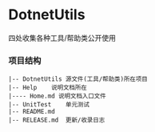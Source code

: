 # DotnetUtils
四处收集各种工具/帮助类公开使用



### 项目结构

```
|-- DotnetUtils	源文件(工具/帮助类)所在项目
|-- Help	说明文档所在
|---- Home.md 说明文档入口文件
|-- UnitTest	单元测试
|-- README.md
|-- RELEASE.md	更新/收录日志
```


